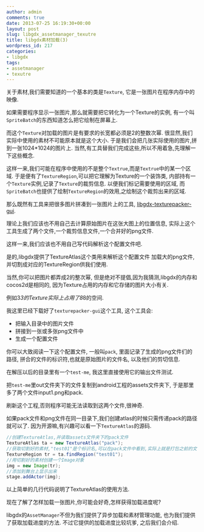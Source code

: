 ```yaml
---
author: admin
comments: true
date: 2013-07-25 16:19:30+00:00
layout: post
slug: libgdx_assetmanager_texutre
title: libgdx素材加载(3)
wordpress_id: 217
categories:
- libgdx
tags:
- assetmanager
- texutre
---
```


关于素材,我们需要知道的一个基本的类是`Texture`,
它是一张图片在程序内存中的映像.

如果需要程序显示一张图片,那么就需要把它转化为一个Texture的实例,
有一个叫`SpriteBatch`的东西知道怎么把它绘制在屏幕上.

而这个`Texture`对加载的图片是有要求的长宽都必须是2的整数次幂.
很显然,我们实际中使用的素材不可能原本就是这个大小.
于是我们会把几张实际使用的图片,拼到一张1024*1024的图片上.
当然,有工具替我们完成这些,所以不用着急,先理解一下这些概念.

这样一来,我们可能在程序中使用的不是整个`Textrue`,而是`Textrue`中的某一个区域.
于是便有了`TextureRegion`,可以把它理解为Texture的一个装饰类,
内部持有一个`Texture`实例,记录了`Texture`的裁剪信息.
以便我们标记需要使用的区域,
而`SpriteBatch`也提供了绘制`TextureRegion`的效用,之绘制这个裁剪出来的区域.

那么既然有工具来把很多图片拼凑到一张图片上的工具,
[libgdx-texturepacker-gui](http://code.google.com/p/libgdx-texturepacker-gui/).

理论上我们应该也不用自己去计算原始图片在这张大图上的位置信息,
实际上这个 工具生成了两个文件,一个裁剪信息文件,一个合并好的png文件.

这样一来,我们应该也不用自己写代码解析这个配置文件吧.

是的,libgdx提供了TextureAtlas这个类用来解析这个配置文件
加载大的png文件,并切割成对应的TextureRegion供我们使用.

当然,你可以把图片都弄成2的整次幂,
但是绝对不提倡,因为我猜测,libgdx的内存和cocos2d是相同的,
因为Texture占用的内存和它存储的图片大小有关.

例如3*3的Texture实际上占用了8*8的空间.

我这里已经下载好了`texturepacker-gui`这个工具,
这个工具会:

- 把输入目录中的图片文件
- 拼接到一张或多张png文件中
- 生成一个配置文件

你可以大致阅读一下这个配置文件,
一般叫`pack`,
里面记录了生成的png文件们的路径,
拼合的文件的标识符,也就是原始图片的文件名,
以及他们的剪切信息.

在解压以后的目录里有一个`test-me`,
我这里直接使用它的输出文件测试.

把`test-me`里out文件夹下的文件复制到android工程的assets文件夹下,
于是那里多了两个文件input1.png和pack.

刷新这个工程,否则程序可能无法读取到这两个文件,很神奇.

如果pack文件和png文件在同一目录下,我们创建atlas的时候只需传递pack的路径就可以了.
因为开源嘛,有兴趣可以看一下`TextureAtlas`的源码.

```java
//创建TextureAtlas,并读取assets文件夹下的pack文件
TextureAtlas ta = new TextureAtlas("pack");
//获取切割好的素材,"test01"是个标识名,可以在pack文件中看到,实际上就是打包之前的文件名
TextureRegion tr = ta.findRegion("test01");
//用切割好的素材创建一个Image对象
img = new Image(tr);
//添加到舞台上显示出来
stage.addActor(img);
```

以上简单的几行代码说明了TextureAtlas的使用方法.

现在了解了怎样加载一张图片,你可能会好奇,怎样获得加载进度呢?

libgdx的`AssetManager`不但为我们提供了异步加载和素材管理功能,
也为我们提供了获取加载进度的方法.
不过它提供的加载进度比较坑爹,
之后我们会介绍.
